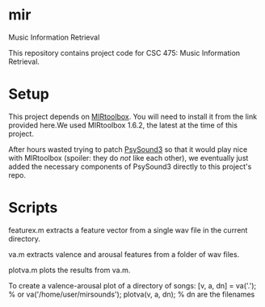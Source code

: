 # mir
Music Information Retrieval

This repository contains project code for CSC 475: Music Information Retrieval.

# Setup
This project depends on
[MIRtoolbox](https://www.jyu.fi/hum/laitokset/musiikki/en/research/coe/materials/mirtoolbox).
You will need to install it from the link provided here.We used MIRtoolbox
1.6.2, the latest at the time of this project.

After hours wasted trying to patch
[PsySound3](https://github.com/densilcabrera/psysound3) so that it would play
nice with MIRtoolbox (spoiler: they do *not* like each other), we eventually
just added the necessary components of PsySound3 directly to this project's
repo. 

# Scripts
featurex.m extracts a feature vector from a single wav file in the current directory.

va.m extracts valence and arousal features from a folder of wav files.

plotva.m plots the results from va.m.

To create a valence-arousal plot of a directory of songs:
[v, a, dn] = va('.'); % or va('/home/user/mirsounds');
plotva(v, a, dn); % dn are the filenames

